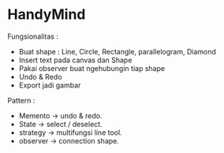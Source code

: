# HandyMind


Fungsionalitas :
- Buat shape : Line, Circle, Rectangle, parallelogram, Diamond
- Insert text pada canvas dan Shape
- Pakai observer buat ngehubungin tiap shape
- Undo & Redo
- Export jadi gambar

Pattern :
- Memento -> undo & redo.
- State -> select / deselect.
- strategy -> multifungsi line tool.
- observer -> connection shape.